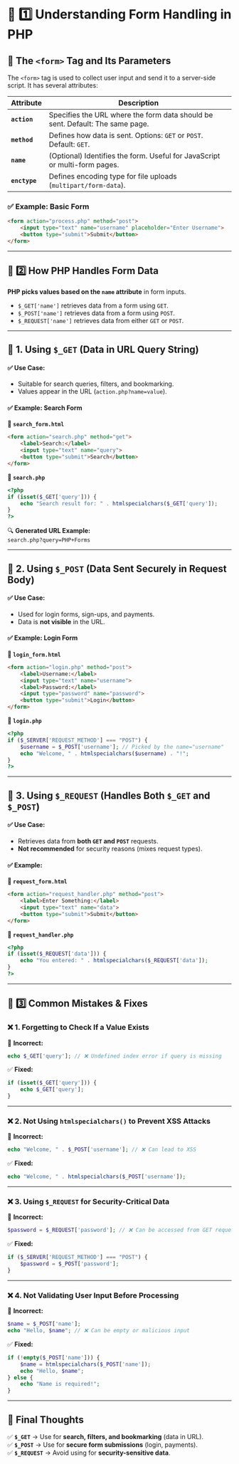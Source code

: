 # 📌 **1️⃣ Understanding Form Handling in PHP**  

## 🔹 **The `<form>` Tag and Its Parameters**  

The `<form>` tag is used to collect user input and send it to a server-side script. It has several attributes:  

| Attribute  | Description |
|------------|------------|
| **`action`** | Specifies the URL where the form data should be sent. Default: The same page. |
| **`method`** | Defines how data is sent. Options: `GET` or `POST`. Default: `GET`. |
| **`name`** | (Optional) Identifies the form. Useful for JavaScript or multi-form pages. |
| **`enctype`** | Defines encoding type for file uploads (`multipart/form-data`). |

### ✅ **Example: Basic Form**
```html
<form action="process.php" method="post">
    <input type="text" name="username" placeholder="Enter Username">
    <button type="submit">Submit</button>
</form>
```

---

## 📝 **2️⃣ How PHP Handles Form Data**  

**PHP picks values based on the `name` attribute** in form inputs.  
- `$_GET['name']` retrieves data from a form using `GET`.  
- `$_POST['name']` retrieves data from a form using `POST`.  
- `$_REQUEST['name']` retrieves data from either `GET` or `POST`.  

---

## 🔹 **1. Using `$_GET` (Data in URL Query String)**  

#### ✅ **Use Case:**  
- Suitable for search queries, filters, and bookmarking.  
- Values appear in the URL (`action.php?name=value`).  

#### ✅ **Example:** Search Form  

**📌 `search_form.html`**
```html
<form action="search.php" method="get">
    <label>Search:</label>
    <input type="text" name="query">
    <button type="submit">Search</button>
</form>
```

**📌 `search.php`**
```php
<?php
if (isset($_GET['query'])) {
    echo "Search result for: " . htmlspecialchars($_GET['query']);
}
?>
```
  
🔍 **Generated URL Example:**  
`search.php?query=PHP+Forms`

---

## 🔹 **2. Using `$_POST` (Data Sent Securely in Request Body)**  

#### ✅ **Use Case:**  
- Used for login forms, sign-ups, and payments.  
- Data is **not visible** in the URL.  

#### ✅ **Example:** Login Form  

**📌 `login_form.html`**
```html
<form action="login.php" method="post">
    <label>Username:</label>
    <input type="text" name="username">
    <label>Password:</label>
    <input type="password" name="password">
    <button type="submit">Login</button>
</form>
```

**📌 `login.php`**
```php
<?php
if ($_SERVER['REQUEST_METHOD'] === "POST") {
    $username = $_POST['username']; // Picked by the name="username"
    echo "Welcome, " . htmlspecialchars($username) . "!";
}
?>
```

---

## 🔹 **3. Using `$_REQUEST` (Handles Both `$_GET` and `$_POST`)**  

#### ✅ **Use Case:**  
- Retrieves data from **both `GET` and `POST`** requests.  
- **Not recommended** for security reasons (mixes request types).  

#### ✅ **Example:**  

**📌 `request_form.html`**
```html
<form action="request_handler.php" method="post">
    <label>Enter Something:</label>
    <input type="text" name="data">
    <button type="submit">Submit</button>
</form>
```

**📌 `request_handler.php`**
```php
<?php
if (isset($_REQUEST['data'])) {
    echo "You entered: " . htmlspecialchars($_REQUEST['data']);
}
?>
```

---

## 🚨 **3️⃣ Common Mistakes & Fixes**  

### ❌ **1. Forgetting to Check If a Value Exists**  

🔴 **Incorrect:**
```php
echo $_GET['query']; // ❌ Undefined index error if query is missing
```
✅ **Fixed:**
```php
if (isset($_GET['query'])) {
    echo $_GET['query'];
}
```

---

### ❌ **2. Not Using `htmlspecialchars()` to Prevent XSS Attacks**  

🔴 **Incorrect:**
```php
echo "Welcome, " . $_POST['username']; // ❌ Can lead to XSS
```
✅ **Fixed:**
```php
echo "Welcome, " . htmlspecialchars($_POST['username']);
```

---

### ❌ **3. Using `$_REQUEST` for Security-Critical Data**  

🔴 **Incorrect:**
```php
$password = $_REQUEST['password']; // ❌ Can be accessed from GET request too
```
✅ **Fixed:**
```php
if ($_SERVER['REQUEST_METHOD'] === "POST") {
    $password = $_POST['password'];
}
```

---

### ❌ **4. Not Validating User Input Before Processing**  

🔴 **Incorrect:**
```php
$name = $_POST['name'];
echo "Hello, $name"; // ❌ Can be empty or malicious input
```
✅ **Fixed:**
```php
if (!empty($_POST['name'])) {
    $name = htmlspecialchars($_POST['name']);
    echo "Hello, $name";
} else {
    echo "Name is required!";
}
```

---

## 🎯 **Final Thoughts**  

✅ **`$_GET`** → Use for **search, filters, and bookmarking** (data in URL).  
✅ **`$_POST`** → Use for **secure form submissions** (login, payments).  
✅ **`$_REQUEST`** → Avoid using for **security-sensitive data**.  